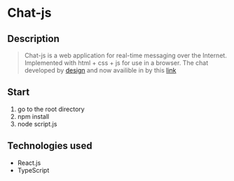 # Chat-js
## Description
>Chat-js is a web application for real-time messaging over the Internet. 
>Implemented with html + css + js for use in a browser.
>The chat developed by [design](https://www.figma.com/file/24EUnEHGEDNLdOcxg7ULwV/Chat?node-id=0%3A1) 
>and now availible in by this [link](https://upbeat-joliot-ff2d47.netlify.app)
## Start
1. go to the root directory
2. npm install
3. node script.js

## Technologies used
* React.js
* TypeScript

